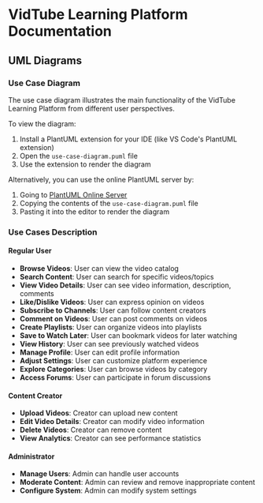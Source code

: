 
# VidTube Learning Platform Documentation

## UML Diagrams

### Use Case Diagram
The use case diagram illustrates the main functionality of the VidTube Learning Platform from different user perspectives.

To view the diagram:
1. Install a PlantUML extension for your IDE (like VS Code's PlantUML extension)
2. Open the `use-case-diagram.puml` file
3. Use the extension to render the diagram

Alternatively, you can use the online PlantUML server by:
1. Going to [PlantUML Online Server](https://www.plantuml.com/plantuml/uml/)
2. Copying the contents of the `use-case-diagram.puml` file
3. Pasting it into the editor to render the diagram

### Use Cases Description

#### Regular User
- **Browse Videos**: User can view the video catalog
- **Search Content**: User can search for specific videos/topics
- **View Video Details**: User can see video information, description, comments
- **Like/Dislike Videos**: User can express opinion on videos
- **Subscribe to Channels**: User can follow content creators
- **Comment on Videos**: User can post comments on videos
- **Create Playlists**: User can organize videos into playlists
- **Save to Watch Later**: User can bookmark videos for later watching
- **View History**: User can see previously watched videos
- **Manage Profile**: User can edit profile information
- **Adjust Settings**: User can customize platform experience
- **Explore Categories**: User can browse videos by category
- **Access Forums**: User can participate in forum discussions

#### Content Creator
- **Upload Videos**: Creator can upload new content
- **Edit Video Details**: Creator can modify video information
- **Delete Videos**: Creator can remove content
- **View Analytics**: Creator can see performance statistics

#### Administrator
- **Manage Users**: Admin can handle user accounts
- **Moderate Content**: Admin can review and remove inappropriate content
- **Configure System**: Admin can modify system settings
